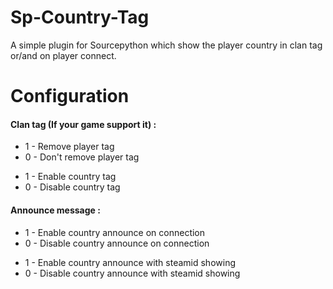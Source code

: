 # Sp-Country-Tag

A simple plugin for Sourcepython which show the player country in clan tag or/and on player connect.

# Configuration

<h4>Clan tag (If your game support it) :</h4>
<ul>
  <li>1 - Remove player tag</li>
  <li>0 - Don't remove player tag</li>
</ul>
<ul>
  <li>1 - Enable country tag</li>
  <li>0 - Disable country tag</li>
</ul>

<h4>Announce message :</h4>
<ul>
  <li>1 - Enable country announce on connection</li>
  <li>0 - Disable country announce on connection</li>
</ul>
<ul>
  <li>1 - Enable country announce with steamid showing</li>
  <li>0 - Disable country announce with steamid showing</li>
</ul>
